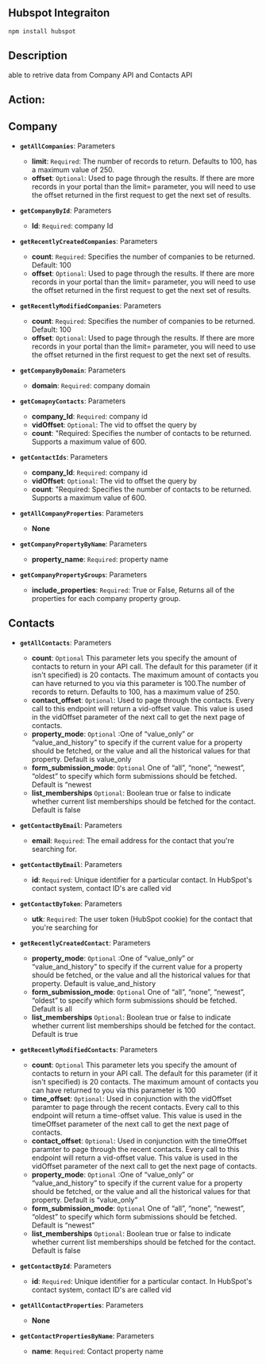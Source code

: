 ## Hubspot Integraiton


``` 
npm install hubspot
```
## Description
able to retrive data from Company API and Contacts API

## Action:
## Company
  - **`getAllCompanies`**: Parameters
    -  **limit**: `Required`: The number of records to return. Defaults to 100, has a maximum value of 250.
    -  **offset**: `Optional`: Used to page through the results. If there are more records in your portal than the limit= parameter, you will need to use the offset returned in the first request to get the next set of results.
    
  - **`getCompanyById`**: Parameters
    -  **Id**: `Required`: company Id
    
  - **`getRecentlyCreatedCompanies`**: Parameters
    -  **count**: `Required`: Specifies the number of companies to be returned. Default: 100
    -  **offset**: `Optional`: Used to page through the results. If there are more records in your portal than the limit= parameter, you will need to use the offset returned in the first request to get the next set of results.

  - **`getRecentlyModifiedCompanies`**: Parameters
    -  **count**: `Required`: Specifies the number of companies to be returned. Default: 100
    -  **offset**: `Optional`: Used to page through the results. If there are more records in your portal than the limit= parameter, you will need to use the offset returned in the first request to get the next set of results.
    
  - **`getCompanyByDomain`**: Parameters
    -  **domain**: `Required`: company domain
    
  - **`getComapnyContacts`**: Parameters
    -  **company_Id**: `Required`: company id
    -  **vidOffset**: `Optional`: The vid to offset the query by
    -  **count**: "Required: Specifies the number of contacts to be returned. Supports a maximum value of 600.
    
  - **`getContactIds`**: Parameters
    -  **company_Id**: `Required`: company id
    -  **vidOffset**: `Optional`: The vid to offset the query by
    -  **count**: "Required: Specifies the number of contacts to be returned. Supports a maximum value of 600.

  - **`getAllCompanyProperties`**: Parameters
    - **None**
    
  - **`getCompanyPropertyByName`**: Parameters
    -  **property_name**: `Required`: property name

  - **`getCompanyPropertyGroups`**: Parameters
    -  **include_properties**: `Required`: True or False, Returns all of the properties for each company property group.
    
## Contacts
  - **`getAllContacts`**: Parameters
     - **count**: `Optional` This parameter lets you specify the amount of contacts to return in your API call. The default for this parameter (if it isn't specified) is 20 contacts. The maximum amount of contacts you can have returned to you via this parameter is 100.The number of records to return. Defaults to 100, has a maximum value of 250.
    -  **contact_offset**: `Optional`: Used to page through the contacts. Every call to this endpoint will return a vid-offset value. This value is used in the vidOffset parameter of the next call to get the next page of contacts.
    -  **property_mode**: `Optional` :One of “value_only” or “value_and_history” to specify if the current value for a property should be fetched, or the value and all the historical values for that property. Default is value_only
    -  **form_submission_mode**: `Optional` One of “all”, “none”, “newest”, “oldest” to specify which form submissions should be fetched. Default is “newest
    -  **list_memberships** `Optional`: 	Boolean true or false to indicate whether current list memberships should be fetched for the contact. Default is false

  - **`getContactByEmail`**: Parameters
    -  **email**: `Required`: The email address for the contact that you're searching for.
    
  - **`getContactByEmail`**: Parameters
    -  **id**: `Required`: Unique identifier for a particular contact. In HubSpot's contact system, contact ID's are called vid

  - **`getContactByToken`**: Parameters
    -  **utk**: `Required`: The user token (HubSpot cookie) for the contact that you're searching for


  - **`getRecentlyCreatedContact`**: Parameters
    -  **property_mode**: `Optional` :One of “value_only” or “value_and_history” to specify if the current value for a property should be fetched, or the value and all the historical values for that property. Default is value_and_history
    -  **form_submission_mode**: `Optional` One of “all”, “none”, “newest”, “oldest” to specify which form submissions should be fetched. Default is all
    -  **list_memberships** `Optional`: Boolean true or false to indicate whether current list memberships should be fetched for the contact. Default is true
    
  - **`getRecentlyModifiedContacts`**: Parameters
     - **count**: `Optional` This parameter lets you specify the amount of contacts to return in your API call. The default for this parameter (if it isn't specified) is 20 contacts. The maximum amount of contacts you can have returned to you via this parameter is 100
    -  **time_offset**: `Optional`: Used in conjunction with the vidOffset paramter to page through the recent contacts. Every call to this endpoint will return a time-offset value. This value is used in the timeOffset parameter of the next call to get the next page of contacts.
    -  **contact_offset**: `Optional`: Used in conjunction with the timeOffset paramter to page through the recent contacts. Every call to this endpoint will return a vid-offset value. This value is used in the vidOffset parameter of the next call to get the next page of contacts.
    -  **property_mode**: `Optional` :One of “value_only” or “value_and_history” to specify if the current value for a property should be fetched, or the value and all the historical values for that property. Default is “value_only”
    -  **form_submission_mode**: `Optional` One of “all”, “none”, “newest”, “oldest” to specify which form submissions should be fetched. Default is “newest"
    -  **list_memberships** `Optional`: Boolean true or false to indicate whether current list memberships should be fetched for the contact. Default is false

  - **`getContactById`**: Parameters
    -  **id**: `Required`: Unique identifier for a particular contact. In HubSpot's contact system, contact ID's are called vid

  - **`getAllContactProperties`**: Parameters
    -  **None**
    
  - **`getContactPropertiesByName`**: Parameters
    -  **name**: `Required`: Contact property name